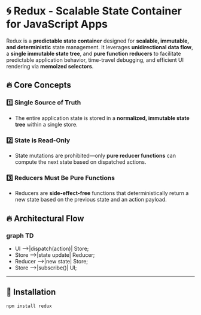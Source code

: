 # 🌀 Redux - Scalable State Container for JavaScript Apps  

Redux is a **predictable state container** designed for **scalable, immutable, and deterministic** state management. It leverages **unidirectional data flow**, a **single immutable state tree**, and **pure function reducers** to facilitate predictable application behavior, time-travel debugging, and efficient UI rendering via **memoized selectors**.  

## 🔥 Core Concepts  
### 1️⃣ **Single Source of Truth**  
- The entire application state is stored in a **normalized, immutable state tree** within a single store.  

### 2️⃣ **State is Read-Only**  
- State mutations are prohibited—only **pure reducer functions** can compute the next state based on dispatched actions.  

### 3️⃣ **Reducers Must Be Pure Functions**  
- Reducers are **side-effect-free** functions that deterministically return a new state based on the previous state and an action payload.  

## 🔥 Architectural Flow  

### graph TD
  - UI -->|dispatch(action)| Store;
  - Store -->|state update| Reducer;
  - Reducer -->|new state| Store;
  - Store -->|subscribe()| UI;

---

## 🚀 Installation  
```sh
npm install redux

